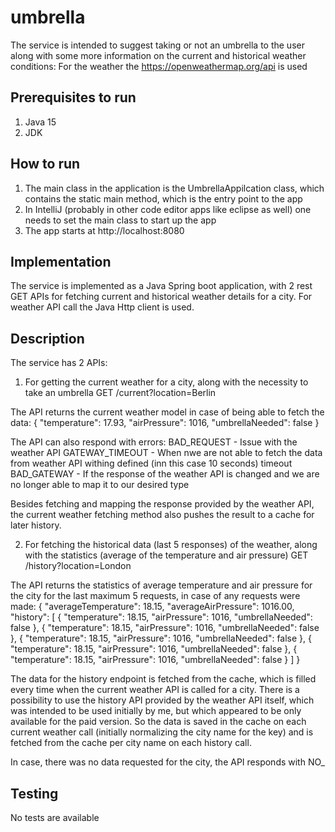 # umbrella
The service is intended to suggest taking or not an umbrella to the user along with some more information on the current and historical weather conditions:
For the weather the https://openweathermap.org/api is used

## Prerequisites to run
1. Java 15
2. JDK

## How to run
1. The main class in the application is the UmbrellaAppilcation class, which contains the static main method, which is the entry point to the app
2. In IntelliJ (probably in other code editor apps like eclipse as well) one needs to set the main class to start up the app
3. The app starts at http://localhost:8080

## Implementation
The service is implemented as a Java Spring boot application, with 2 rest GET APIs for fetching current and historical weather details for a city.
For weather API call the Java Http client is used.

## Description
The service has 2 APIs:
1. For getting the current weather for a city, along with the necessity to take an umbrella
   GET /current?location=Berlin
   
The API returns the current weather model in case of being able to fetch the data:
{
"temperature": 17.93,
"airPressure": 1016,
"umbrellaNeeded": false
}

The API can also respond with errors:
BAD_REQUEST - Issue with the weather API
GATEWAY_TIMEOUT - When nwe are not able to fetch the data from weather API withing defined (inn this case 10 seconds) timeout
BAD_GATEWAY - If the response of the weather API is changed and we are no longer able to map it to our desired type

Besides fetching and mapping the response provided by the weather API, the current weather fetching method also pushes the result to a cache for later history.

2. For fetching the historical data (last 5 responses) of the weather, along with the statistics (average of the temperature and air pressure)
   GET /history?location=London
   
The API returns the statistics of average temperature and air pressure for the city for the last maximum 5 requests, in case of any requests were made:
{
"averageTemperature": 18.15,
"averageAirPressure": 1016.00,
"history": [
{
"temperature": 18.15,
"airPressure": 1016,
"umbrellaNeeded": false
},
{
"temperature": 18.15,
"airPressure": 1016,
"umbrellaNeeded": false
},
{
"temperature": 18.15,
"airPressure": 1016,
"umbrellaNeeded": false
},
{
"temperature": 18.15,
"airPressure": 1016,
"umbrellaNeeded": false
},
{
"temperature": 18.15,
"airPressure": 1016,
"umbrellaNeeded": false
}
]
}

The data for the history endpoint is fetched from the cache, which is filled every time when the current weather API is called for a city.
There is a possibility to use the history API provided by the weather API itself, which was intended to be used initially by me, but which appeared to be only available for the paid version.
So the data is saved in the cache on each current weather call (initially normalizing the city name for the key) and is fetched from the cache per city name on each history call.

In case, there was no data requested for the city, the API responds with NO_

## Testing
No tests are available

